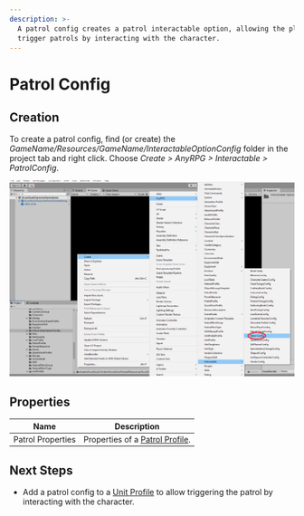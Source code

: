 ```yaml
---
description: >-
  A patrol config creates a patrol interactable option, allowing the player to
  trigger patrols by interacting with the character.
---
```


# Patrol Config

## Creation

To create a patrol config, find (or create) the _GameName/Resources/GameName/InteractableOptionConfig_ folder in the project tab and right click.  Choose _Create > AnyRPG > Interactable > PatrolConfig_.

![](<../../.gitbook/assets/image (9) (2).png>)

## Properties

| Name              | Description                                             |
| ----------------- | ------------------------------------------------------- |
| Patrol Properties | Properties of a [Patrol Profile](../patrol-profile.md). |

## Next Steps

* Add a patrol config to a [Unit Profile](../unit-profile.md) to allow triggering the patrol by interacting with the character.
